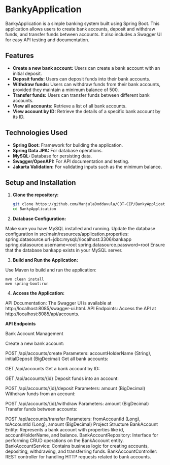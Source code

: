 # BankyApplication

BankyApplication is a simple banking system built using Spring Boot. This application allows users to create bank accounts, deposit and withdraw funds, and transfer funds between accounts. It also includes a Swagger UI for easy API testing and documentation.

## Features

- **Create a new bank account:** Users can create a bank account with an initial deposit.
- **Deposit funds:** Users can deposit funds into their bank accounts.
- **Withdraw funds:** Users can withdraw funds from their bank accounts, provided they maintain a minimum balance of 500.
- **Transfer funds:** Users can transfer funds between different bank accounts.
- **View all accounts:** Retrieve a list of all bank accounts.
- **View account by ID:** Retrieve the details of a specific bank account by its ID.

## Technologies Used

- **Spring Boot:** Framework for building the application.
- **Spring Data JPA:** For database operations.
- **MySQL:** Database for persisting data.
- **Swagger/OpenAPI:** For API documentation and testing.
- **Jakarta Validation:** For validating inputs such as the minimum balance.

## Setup and Installation

1. **Clone the repository:**

   ```bash
   git clone https://github.com/ManjulaDoddavula/CBT-CIP/BankyApplication.git
   cd BankyApplication

2. **Database Configuration:**

Make sure you have MySQL installed and running. Update the database configuration in src/main/resources/application.properties:
	spring.datasource.url=jdbc:mysql://localhost:3306/bankapp
	spring.datasource.username=root
	spring.datasource.password=root
Ensure that the database bankapp exists in your MySQL server.

3. **Build and Run the Application:**

Use Maven to build and run the application:

	mvn clean install
	mvn spring-boot:run

4. **Access the Application:**

API Documentation: The Swagger UI is available at http://localhost:8085/swagger-ui.html.
API Endpoints: Access the API at http://localhost:8085/api/accounts.

**API Endpoints**

Bank Account Management

Create a new bank account:

POST /api/accounts/create
Parameters: accountHolderName (String), initialDeposit (BigDecimal)
Get all bank accounts:

GET /api/accounts
Get a bank account by ID:

GET /api/accounts/{id}
Deposit funds into an account:

POST /api/accounts/{id}/deposit
Parameters: amount (BigDecimal)
Withdraw funds from an account:

POST /api/accounts/{id}/withdraw
Parameters: amount (BigDecimal)
Transfer funds between accounts:

POST /api/accounts/transfer
Parameters: fromAccountId (Long), toAccountId (Long), amount (BigDecimal)
Project Structure
BankAccount Entity: Represents a bank account with properties like id, accountHolderName, and balance.
BankAccountRepository: Interface for performing CRUD operations on the BankAccount entity.
BankAccountService: Contains business logic for creating accounts, depositing, withdrawing, and transferring funds.
BankAccountController: REST controller for handling HTTP requests related to bank accounts.


